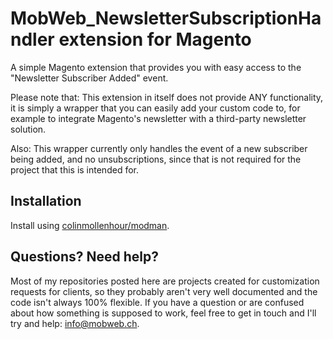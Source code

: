 # MobWeb_NewsletterSubscriptionHandler extension for Magento

A simple Magento extension that provides you with easy access to the "Newsletter Subscriber Added" event.

Please note that: This extension in itself does not provide ANY functionality, it is simply a wrapper that you can easily add your custom code to, for example to integrate Magento's newsletter with a third-party newsletter solution.

Also: This wrapper currently only handles the event of a new subscriber being added, and no unsubscriptions, since that is not required for the project that this is intended for.

## Installation

Install using [colinmollenhour/modman](https://github.com/colinmollenhour/modman/).

## Questions? Need help?

Most of my repositories posted here are projects created for customization requests for clients, so they probably aren't very well documented and the code isn't always 100% flexible. If you have a question or are confused about how something is supposed to work, feel free to get in touch and I'll try and help: [info@mobweb.ch](mailto:info@mobweb.ch).